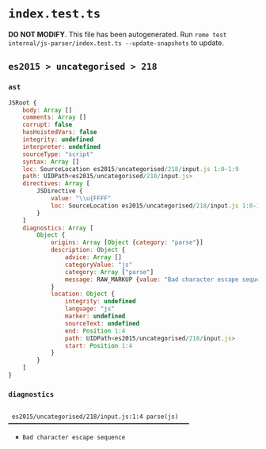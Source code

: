 # `index.test.ts`

**DO NOT MODIFY**. This file has been autogenerated. Run `rome test internal/js-parser/index.test.ts --update-snapshots` to update.

## `es2015 > uncategorised > 218`

### `ast`

```javascript
JSRoot {
	body: Array []
	comments: Array []
	corrupt: false
	hasHoistedVars: false
	integrity: undefined
	interpreter: undefined
	sourceType: "script"
	syntax: Array []
	loc: SourceLocation es2015/uncategorised/218/input.js 1:0-1:9
	path: UIDPath<es2015/uncategorised/218/input.js>
	directives: Array [
		JSDirective {
			value: "\\u{FFFF"
			loc: SourceLocation es2015/uncategorised/218/input.js 1:0-1:9
		}
	]
	diagnostics: Array [
		Object {
			origins: Array [Object {category: "parse"}]
			description: Object {
				advice: Array []
				categoryValue: "js"
				category: Array ["parse"]
				message: RAW_MARKUP {value: "Bad character escape sequence"}
			}
			location: Object {
				integrity: undefined
				language: "js"
				marker: undefined
				sourceText: undefined
				end: Position 1:4
				path: UIDPath<es2015/uncategorised/218/input.js>
				start: Position 1:4
			}
		}
	]
}
```

### `diagnostics`

```

 es2015/uncategorised/218/input.js:1:4 parse(js) ━━━━━━━━━━━━━━━━━━━━━━━━━━━━━━━━━━━━━━━━━━━━━━━━━━━

  ✖ Bad character escape sequence


```
